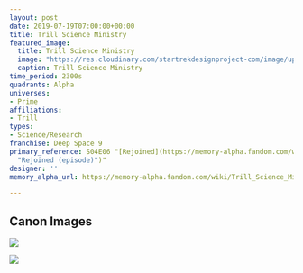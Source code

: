 ```yaml
---
layout: post
date: 2019-07-19T07:00:00+00:00
title: Trill Science Ministry
featured_image:
  title: Trill Science Ministry
  image: "https://res.cloudinary.com/startrekdesignproject-com/image/upload/v1563593040/TrillScienceMinistry.png"
  caption: Trill Science Ministry
time_period: 2300s
quadrants: Alpha
universes:
- Prime
affiliations:
- Trill
types:
- Science/Research
franchise: Deep Space 9
primary_reference: S04E06 "[Rejoined](https://memory-alpha.fandom.com/wiki/Rejoined
  "Rejoined (episode)")"
designer: ''
memory_alpha_url: https://memory-alpha.fandom.com/wiki/Trill_Science_Ministry

---
```

## Canon Images

![](https://res.cloudinary.com/startrekdesignproject-com/image/upload/v1563593040/TrillScienceMinistry-Rejoined.jpg)

![](https://res.cloudinary.com/startrekdesignproject-com/image/upload/v1563593040/TrillScienceMinistry-Rejoined3.jpg)